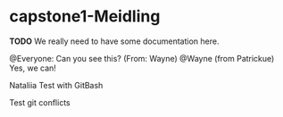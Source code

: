 # capstone1-Meidling

**TODO** We really need to have some documentation here.

@Everyone: Can you see this? (From: Wayne)
@Wayne (from Patrickue) Yes, we can!

Nataliia Test with GitBash

Test git conflicts